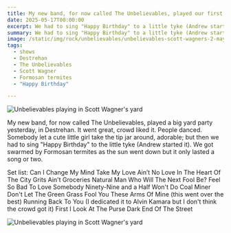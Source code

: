 ```yaml
---
title: My new band, for now called The Unbelievables, played our first show at a house party in Destrehan, Louisiana.
date: 2025-05-17T00:00:00
excerpt: We had to sing "Happy Birthday" to a little tyke (Andrew started it).
summary: We had to sing "Happy Birthday" to a little tyke (Andrew started it).
image: /static/img/rock/unbelievables/unbelievables-scott-wagners-2-may-17-2025.jpeg
tags:
  - shows
  - Destrehan
  - The Unbelievables
  - Scott Wagner
  - Formosan termites
  - "Happy Birthday"

---
```

![Unbelievables playing in Scott Wagner's yard](/static/img/rock/unbelievables/unbelievables-scott-wagners-2-may-17-2025.jpeg)

My new band, for now called The Unbelievables, played a big yard party yesterday, in Destrehan. It went great, crowd liked it. People danced. Somebody let a cute little girl take the tip jar around, adorable; but then we had to sing "Happy Birthday" to the little tyke (Andrew started it). We got swarmed by Formosan termites as the sun went down but it only lasted a song or two.

Set list:
Can I Change My Mind
Take My Love
Ain’t No Love In The Heart Of The City
Grits Ain't Groceries
Natural Man
Who Will The Next Fool Be?
Feel So Bad
To Love Somebody
Ninety-Nine and a Half Won't Do
Coal Miner
Don't Let The Green Grass Fool You
These Arms Of Mine (this went over the best)
Running Back To You (I dedicated it to Alvin Kamara but I don't think the crowd got it)
First I Look At The Purse
Dark End Of The Street

![Unbelievables playing in Scott Wagner's yard](/static/img/rock/unbelievables/unbelievables-scott-wagners-may-17-2025.jpeg)